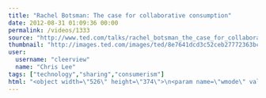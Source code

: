 ```yaml
---
title: "Rachel Botsman: The case for collaborative consumption"
date: 2012-08-31 01:09:36 00:00
permalink: /videos/1333
source: "http://www.ted.com/talks/rachel_botsman_the_case_for_collaborative_consumption.html"
thumbnail: "http://images.ted.com/images/ted/8e7641dcd3c52ceb27772363bc9efbcfaf8f710a_389x292.jpg"
user:
  username: "cleerview"
  name: "Chris Lee"
tags: ["technology","sharing","consumerism"]
html: "<object width=\"526\" height=\"374\">\n<param name=\"wmode\" value=\"transparent\"><param name=\"movie\" value=\"http://video.ted.com/assets/player/swf/EmbedPlayer.swf\"><param name=\"allowFullScreen\" value=\"true\"><param name=\"allowScriptAccess\" value=\"always\"><param name=\"wmode\" value=\"transparent\"><param name=\"bgColor\" value=\"#ffffff\"><param name=\"flashvars\" value=\"vu=http://video.ted.com/talk/stream/2010X/Blank/RachelBotsman_2010X-320k.mp4&amp;su=http://images.ted.com/images/ted/tedindex/embed-posters/RachelBotsman-2010X.embed_thumbnail.jpg&amp;vw=512&amp;vh=288&amp;ap=0&amp;ti=1037&amp;lang=en&amp;introDuration=15330&amp;adDuration=4000&amp;postAdDuration=830&amp;adKeys=talk=rachel_botsman_the_case_for_collaborative_consumption;year=2010;theme=the_rise_of_collaboration;theme=not_business_as_usual;event=TEDxSydney;tag=business;tag=cities;tag=collaboration;tag=communication;tag=consumerism;tag=culture;tag=technology;&amp;preAdTag=tconf.ted/embed;tile=1;sz=512x288;\"><embed src=\"http://video.ted.com/assets/player/swf/EmbedPlayer.swf\" pluginspace=\"http://www.macromedia.com/go/getflashplayer\" type=\"application/x-shockwave-flash\" wmode=\"transparent\" bgcolor=\"#ffffff\" width=\"526\" height=\"374\" allowfullscreen=\"true\" allowscriptaccess=\"always\" flashvars=\"vu=http://video.ted.com/talk/stream/2010X/Blank/RachelBotsman_2010X-320k.mp4&amp;su=http://images.ted.com/images/ted/tedindex/embed-posters/RachelBotsman-2010X.embed_thumbnail.jpg&amp;vw=512&amp;vh=288&amp;ap=0&amp;ti=1037&amp;lang=en&amp;introDuration=15330&amp;adDuration=4000&amp;postAdDuration=830&amp;adKeys=talk=rachel_botsman_the_case_for_collaborative_consumption;year=2010;theme=the_rise_of_collaboration;theme=not_business_as_usual;event=TEDxSydney;tag=business;tag=cities;tag=collaboration;tag=communication;tag=consumerism;tag=culture;tag=technology;&amp;preAdTag=tconf.ted/embed;tile=1;sz=512x288;\"></embed></object>"
---
```


